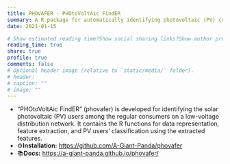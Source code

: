 ```yaml
---
title: PHOVAFER - PHOtoVoltAic FindER
summary: A R package for automatically identifying photovoltaic (PV) customers among regular consumers based on smart meter data
date: 2021-01-15

# Show estimated reading time?Show social sharing links?Show author profile?Show comments?
reading_time: true
share: true  
profile: true
comments: false
# Optional header image (relative to `static/media/` folder).
# header:  
# caption: ""  
# image: "" 
---
```


* “PHOtoVoltAic FindER” (phovafer) is developed for identifying the solar photovoltaic (PV) users among the regular consumers on a  low-voltage distribution network. It contains the R functions for data representation, feature extraction, and PV users’ classification using the extracted features.
* ⚙️**Installation:** https://github.com/A-Giant-Panda/phovafer
* 📚**Docs:** https://a-giant-panda.github.io/phovafer/

